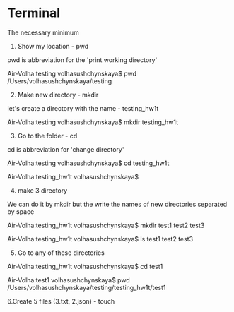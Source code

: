 # Terminal
The necessary minimum
1. Show my location - pwd
   
pwd is abbreviation for the 'print working directory'


Air-Volha:testing volhasushchynskaya$ pwd
/Users/volhasushchynskaya/testing

2. Make new directory - mkdir

let's create a directory with the name - testing_hw1t

Air-Volha:testing volhasushchynskaya$ mkdir testing_hw1t

3. Go to the folder - cd

cd is abbreviation for 'change directory'

Air-Volha:testing volhasushchynskaya$ cd testing_hw1t

Air-Volha:testing_hw1t volhasushchynskaya$ 

4. make 3 directory

We can do it by mkdir but the write the names of new directories separated by space

Air-Volha:testing_hw1t volhasushchynskaya$ mkdir test1 test2 test3

Air-Volha:testing_hw1t volhasushchynskaya$ ls
test1	test2	test3

5. Go to any of these directories

Air-Volha:testing_hw1t volhasushchynskaya$ cd test1

Air-Volha:test1 volhasushchynskaya$ pwd
/Users/volhasushchynskaya/testing/testing_hw1t/test1

6.Create 5 files (3.txt, 2.json) - touch



